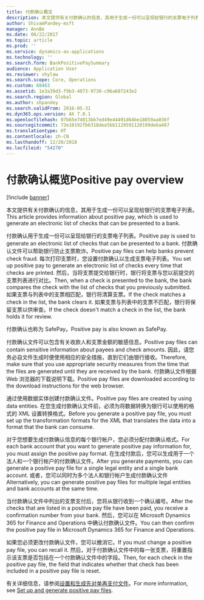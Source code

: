 ```yaml
---
title: 付款确认概览
description: 本文提供有关付款确认的信息，其用于生成一份可以呈现给银行的支票电子列表。
author: ShivamPandey-msft
manager: AnnBe
ms.date: 08/22/2017
ms.topic: article
ms.prod: ''
ms.service: dynamics-ax-applications
ms.technology: ''
ms.search.form: BankPositivePaySummary
audience: Application User
ms.reviewer: shylaw
ms.search.scope: Core, Operations
ms.custom: 88463
ms.assetid: 1e3a39d3-f9b3-4073-9730-c96a607243e2
ms.search.region: Global
ms.author: shpandey
ms.search.validFrom: 2016-05-31
ms.dyn365.ops.version: AX 7.0.1
ms.openlocfilehash: 07b65e7d813bb7ed49e44491d64be18859aa036f
ms.sourcegitcommit: 73e10192fb6318dee5bb1129591120199de6a487
ms.translationtype: HT
ms.contentlocale: zh-CN
ms.lasthandoff: 12/20/2018
ms.locfileid: "54270"
---
```

# <a name="positive-pay-overview"></a><span data-ttu-id="5d5d2-103">付款确认概览</span><span class="sxs-lookup"><span data-stu-id="5d5d2-103">Positive pay overview</span></span>

[!include [banner](../includes/banner.md)]

<span data-ttu-id="5d5d2-104">本文提供有关付款确认的信息，其用于生成一份可以呈现给银行的支票电子列表。</span><span class="sxs-lookup"><span data-stu-id="5d5d2-104">This article provides information about positive pay, which is used to generate an electronic list of checks that can be presented to a bank.</span></span> 

<span data-ttu-id="5d5d2-105">付款确认用于生成一份可以呈现给银行的支票电子列表。</span><span class="sxs-lookup"><span data-stu-id="5d5d2-105">Positive pay is used to generate an electronic list of checks that can be presented to a bank.</span></span> <span data-ttu-id="5d5d2-106">付款确认文件可以帮助银行防止支票欺诈。</span><span class="sxs-lookup"><span data-stu-id="5d5d2-106">Positive pay files can help banks prevent check fraud.</span></span> <span data-ttu-id="5d5d2-107">每次打印支票时，您设置付款确认以生成支票电子列表。</span><span class="sxs-lookup"><span data-stu-id="5d5d2-107">You set up positive pay to generate an electronic list of checks every time that checks are printed.</span></span> <span data-ttu-id="5d5d2-108">然后，当将支票提交给银行时，银行将支票与您以前提交的支票列表进行对比。</span><span class="sxs-lookup"><span data-stu-id="5d5d2-108">Then, when a check is presented to the bank, the bank compares the check with the list of checks that you previously submitted.</span></span> <span data-ttu-id="5d5d2-109">如果支票与列表中的支票相匹配，银行将清算支票。</span><span class="sxs-lookup"><span data-stu-id="5d5d2-109">If the check matches a check in the list, the bank clears it.</span></span> <span data-ttu-id="5d5d2-110">如果支票与列表中的支票不匹配，银行将保留支票以供审查。</span><span class="sxs-lookup"><span data-stu-id="5d5d2-110">If the check doesn't match a check in the list, the bank holds it for review.</span></span>

<span data-ttu-id="5d5d2-111">付款确认也称为 SafePay。</span><span class="sxs-lookup"><span data-stu-id="5d5d2-111">Positive pay is also known as SafePay.</span></span> 

<span data-ttu-id="5d5d2-112">付款确认文件可以包含有关收款人和支票金额的敏感信息。</span><span class="sxs-lookup"><span data-stu-id="5d5d2-112">Positive pay files can contain sensitive information about payees and check amounts.</span></span> <span data-ttu-id="5d5d2-113">因此，请您务必自文件生成时便使用相应的安全措施，直到它们由银行接收。</span><span class="sxs-lookup"><span data-stu-id="5d5d2-113">Therefore, make sure that you use appropriate security measures from the time that the files are generated until they are received by the bank.</span></span> <span data-ttu-id="5d5d2-114">付款确认文件根据 Web 浏览器的下载说明下载。</span><span class="sxs-lookup"><span data-stu-id="5d5d2-114">Positive pay files are downloaded according to the download instructions for the web browser.</span></span> 

<span data-ttu-id="5d5d2-115">通过使用数据实体创建付款确认文件。</span><span class="sxs-lookup"><span data-stu-id="5d5d2-115">Positive pay files are created by using data entities.</span></span> <span data-ttu-id="5d5d2-116">在您生成付款确认文件前，必须为将数据转换为银行可以使用的格式的 XML 设置转换格式。</span><span class="sxs-lookup"><span data-stu-id="5d5d2-116">Before you generate a positive pay file, you must set up the transformation formats for the XML that translates the data into a format that the bank can consume.</span></span> 

<span data-ttu-id="5d5d2-117">对于您想要生成付款确认信息的每个银行帐户，您必须分配付款确认格式。</span><span class="sxs-lookup"><span data-stu-id="5d5d2-117">For each bank account that you want to generate positive pay information for, you must assign the positive pay format.</span></span> <span data-ttu-id="5d5d2-118">在生成付款后，您可以生成用于一个法人和一个银行帐户的付款确认文件。</span><span class="sxs-lookup"><span data-stu-id="5d5d2-118">After you generate payments, you can generate a positive pay file for a single legal entity and a single bank account.</span></span> <span data-ttu-id="5d5d2-119">或者，您可以同时为多个法人和银行帐户生成付款确认文件</span><span class="sxs-lookup"><span data-stu-id="5d5d2-119">Alternatively, you can generate positive pay files for multiple legal entities and bank accounts at the same time.</span></span> 

<span data-ttu-id="5d5d2-120">当付款确认文件中列出的支票支付后，您将从银行收到一个确认编号。</span><span class="sxs-lookup"><span data-stu-id="5d5d2-120">After the checks that are listed in a positive pay file have been paid, you receive a confirmation number from your bank.</span></span> <span data-ttu-id="5d5d2-121">然后，您可以在 Microsoft Dynamics 365 for Finance and Operations 中确认付款确认文件。</span><span class="sxs-lookup"><span data-stu-id="5d5d2-121">You can then confirm the positive pay file in Microsoft Dynamics 365 for Finance and Operations.</span></span> 

<span data-ttu-id="5d5d2-122">如果您必须更改付款确认文件，您可以撤消它。</span><span class="sxs-lookup"><span data-stu-id="5d5d2-122">If you must change a positive pay file, you can recall it.</span></span> <span data-ttu-id="5d5d2-123">然后，对于付款确认文件中的每一张支票，将重置指示该支票是否包括在一个付款确认文件中的字段。</span><span class="sxs-lookup"><span data-stu-id="5d5d2-123">Then, for each check in the positive pay file, the field that indicates whether that check has been included in a positive pay file is reset.</span></span>

<span data-ttu-id="5d5d2-124">有关详细信息，请参阅[设置和生成先对单再支付文件](set-up-generate-positive-pay-files.md)。</span><span class="sxs-lookup"><span data-stu-id="5d5d2-124">For more information, see [Set up and generate positive pay files](set-up-generate-positive-pay-files.md).</span></span>



